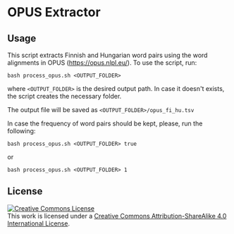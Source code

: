 # OPUS Extractor

## Usage

This script extracts Finnish and Hungarian word pairs using the word alignments in OPUS (https://opus.nlpl.eu/).
To use the script, run:

```
bash process_opus.sh <OUTPUT_FOLDER>
```

where `<OUTPUT_FOLDER>` is the desired output path. In case it doesn't exists, the script creates the necessary folder.

The output file will be saved as `<OUTPUT_FOLDER>/opus_fi_hu.tsv`

In case the frequency of word pairs should be kept, please, run the following:

```
bash process_opus.sh <OUTPUT_FOLDER> true
```

or

```
bash process_opus.sh <OUTPUT_FOLDER> 1
```

## License

<a rel="license" href="http://creativecommons.org/licenses/by-sa/4.0/"><img alt="Creative Commons License" style="border-width:0" src="https://i.creativecommons.org/l/by-sa/4.0/88x31.png" /></a><br />This work is licensed under a <a rel="license" href="http://creativecommons.org/licenses/by-sa/4.0/">Creative Commons Attribution-ShareAlike 4.0 International License</a>.

